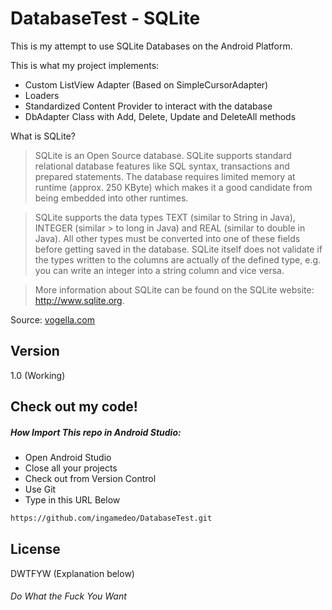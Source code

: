 DatabaseTest - SQLite
=========

This is my attempt to use SQLite Databases on the Android Platform.

This is what my project implements:

  - Custom ListView Adapter (Based on SimpleCursorAdapter)
  - Loaders
  - Standardized Content Provider to interact with the database
  - DbAdapter Class with Add, Delete, Update and DeleteAll methods

What is SQLite?

> SQLite is an Open Source database. SQLite supports standard relational database
> features like SQL syntax, transactions and prepared statements. The database
> requires limited memory at runtime (approx. 250 KByte) which makes it a good
> candidate from being embedded into other runtimes.

                                            
> SQLite supports the data types TEXT (similar to String in Java), INTEGER (similar > to long in Java) and REAL (similar to double in Java). All other types must be
> converted into one of these fields before getting saved in the database. SQLite
> itself does not validate if the types written to the columns are actually of the
> defined type, e.g. you can write an integer into a string column and vice versa.

> More information about SQLite can be found on the SQLite website: http://www.sqlite.org.

Source: [vogella.com]

Version
----

1.0 (Working)

Check out my code!
--------------

##### How Import This repo in Android Studio:


* Open Android Studio
* Close all your projects
* Check out from Version Control
* Use Git
* Type in this URL Below

```sh
https://github.com/ingamedeo/DatabaseTest.git
```

License
----

DWTFYW (Explanation below)


###### Do What the Fuck You Want

[vogella.com]:http://www.vogella.com/tutorials/AndroidSQLite/article.html#overview_sqlite
    
